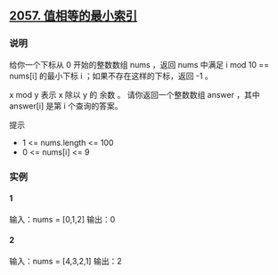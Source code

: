 ## [2057. 值相等的最小索引](https://leetcode.cn/problems/smallest-index-with-equal-value/)

### 说明
给你一个下标从 0 开始的整数数组 nums ，返回 nums 中满足 i mod 10 == nums[i] 的最小下标 i ；如果不存在这样的下标，返回 -1 。

x mod y 表示 x 除以 y 的 余数 。
请你返回一个整数数组 answer ，其中 answer[i] 是第 i 个查询的答案。

提示
* 1 <= nums.length <= 100
* 0 <= nums[i] <= 9

### 实例
#### 1
输入：nums = [0,1,2]
输出：0

#### 2
输入：nums = [4,3,2,1]
输出：2